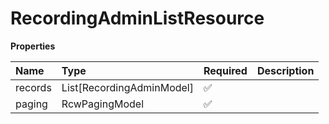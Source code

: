 # RecordingAdminListResource

**Properties**

| Name    | Type                      | Required | Description |
| :------ | :------------------------ | :------- | :---------- |
| records | List[RecordingAdminModel] | ✅       |             |
| paging  | RcwPagingModel            | ✅       |             |

<!-- This file was generated by liblab | https://liblab.com/ -->
